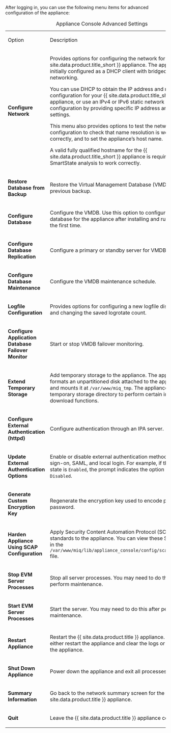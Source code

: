 After logging in, you can use the following menu items for advanced
configuration of the appliance:

<table>
<caption>Appliance Console Advanced Settings</caption>
<colgroup>
<col style="width: 50%" />
<col style="width: 50%" />
</colgroup>
<tbody>
<tr class="odd">
<td><p>Option</p></td>
<td><p>Description</p></td>
</tr>
<tr class="even">
<td><p><strong>Configure Network</strong></p></td>
<td><p>Provides options for configuring the network for your {{ site.data.product.title_short }} appliance. The appliance is initially configured as a DHCP client with bridged networking.</p>
<p>You can use DHCP to obtain the IP address and network configuration for your {{ site.data.product.title_short }} appliance, or use an IPv4 or IPv6 static network configuration by providing specific IP address and network settings.</p>
<p>This menu also provides options to test the network configuration to check that name resolution is working correctly, and to set the appliance’s host name.</p>
<div class="important">
<p>A valid fully qualified hostname for the {{ site.data.product.title_short }} appliance is required for SmartState analysis to work correctly.</p>
</div></td>
</tr>
<tr class="odd">
<td><p><strong>Restore Database from Backup</strong></p></td>
<td><p>Restore the Virtual Management Database (VMDB) from a previous backup.</p></td>
</tr>
<tr class="even">
<td><p><strong>Configure Database</strong></p></td>
<td><p>Configure the VMDB. Use this option to configure the database for the appliance after installing and running it for the first time.</p></td>
</tr>
<tr class="odd">
<td><p><strong>Configure Database Replication</strong></p></td>
<td><p>Configure a primary or standby server for VMDB replication.</p></td>
</tr>
<tr class="even">
<td><p><strong>Configure Database Maintenance</strong></p></td>
<td><p>Configure the VMDB maintenance schedule.</p></td>
</tr>
<tr class="odd">
<td><p><strong>Logfile Configuration</strong></p></td>
<td><p>Provides options for configuring a new logfile disk volume, and changing the saved logrotate count.</p></td>
</tr>
<tr class="even">
<td><p><strong>Configure Application Database Failover Monitor</strong></p></td>
<td><p>Start or stop VMDB failover monitoring.</p></td>
</tr>
<tr class="odd">
<td><p><strong>Extend Temporary Storage</strong></p></td>
<td><p>Add temporary storage to the appliance. The appliance formats an unpartitioned disk attached to the appliance host and mounts it at <code>/var/www/miq_tmp</code>. The appliance uses this temporary storage directory to perform certain image download functions.</p></td>
</tr>
<tr class="even">
<td><p><strong>Configure External Authentication (httpd)</strong></p></td>
<td><p>Configure authentication through an IPA server.</p></td>
</tr>
<tr class="odd">
<td><p><strong>Update External Authentication Options</strong></p></td>
<td><p>Enable or disable external authentication methods: single sign-on, SAML, and local login. For example, if the current state is <code>Enabled</code>, the prompt indicates the option should be <code>Disabled</code>.</p></td>
</tr>
<tr class="even">
<td><p><strong>Generate Custom Encryption Key</strong></p></td>
<td><p>Regenerate the encryption key used to encode plain text password.</p></td>
</tr>
<tr class="odd">
<td><p><strong>Harden Appliance Using SCAP Configuration</strong></p></td>
<td><p>Apply Security Content Automation Protocol (SCAP) standards to the appliance. You can view these SCAP rules in the <code>/var/www/miq/lib/appliance_console/config/scap_rules.yml</code> file.</p></td>
</tr>
<tr class="even">
<td><p><strong>Stop EVM Server Processes</strong></p></td>
<td><p>Stop all server processes. You may need to do this to perform maintenance.</p></td>
</tr>
<tr class="odd">
<td><p><strong>Start EVM Server Processes</strong></p></td>
<td><p>Start the server. You may need to do this after performing maintenance.</p></td>
</tr>
<tr class="even">
<td><p><strong>Restart Appliance</strong></p></td>
<td><p>Restart the {{ site.data.product.title }} appliance. You can either restart the appliance and clear the logs or just restart the appliance.</p></td>
</tr>
<tr class="odd">
<td><p><strong>Shut Down Appliance</strong></p></td>
<td><p>Power down the appliance and exit all processes.</p></td>
</tr>
<tr class="even">
<td><p><strong>Summary Information</strong></p></td>
<td><p>Go back to the network summary screen for the {{ site.data.product.title }} appliance.</p></td>
</tr>
<tr class="odd">
<td><p><strong>Quit</strong></p></td>
<td><p>Leave the {{ site.data.product.title }} appliance console.</p></td>
</tr>
</tbody>
</table>
